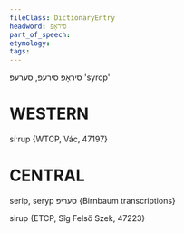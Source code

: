 ```yaml
---
fileClass: DictionaryEntry
headword: סיראָפּ
part_of_speech: 
etymology: 
tags: 
---
```

סיראָפּ
סירעפּ, סערעפּ
'syrop'

WESTERN
========

síˑrup {WTCP, Vác, 47197}

CENTRAL
========

serip, seryp סעריפּ {Birnbaum transcriptions}

sirup {ETCP, Sîg Felső Szek, 47223}
